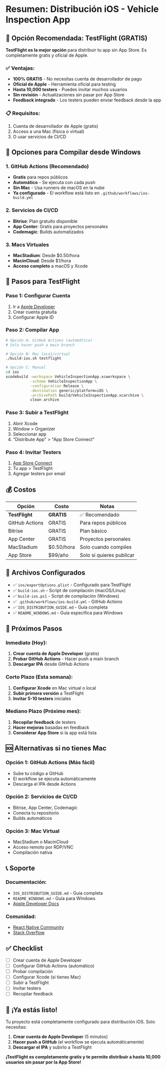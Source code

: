 # Resumen: Distribución iOS - Vehicle Inspection App

## 🎯 Opción Recomendada: TestFlight (GRATIS)

**TestFlight es la mejor opción** para distribuir tu app sin App Store. Es completamente gratis y oficial de Apple.

### ✅ Ventajas:
- **100% GRATIS** - No necesitas cuenta de desarrollador de pago
- **Oficial de Apple** - Herramienta oficial para testing
- **Hasta 10,000 testers** - Puedes invitar muchos usuarios
- **Sin revisión** - Actualizaciones sin pasar por App Store
- **Feedback integrado** - Los testers pueden enviar feedback desde la app

### 📋 Requisitos:
1. Cuenta de desarrollador de Apple (gratis)
2. Acceso a una Mac (física o virtual)
3. O usar servicios de CI/CD

## 🚀 Opciones para Compilar desde Windows

### 1. GitHub Actions (Recomendado)
- **Gratis** para repos públicos
- **Automático** - Se ejecuta con cada push
- **Sin Mac** - Usa runners de macOS en la nube
- **Ya configurado** - El workflow está listo en `.github/workflows/ios-build.yml`

### 2. Servicios de CI/CD
- **Bitrise**: Plan gratuito disponible
- **App Center**: Gratis para proyectos personales
- **Codemagic**: Builds automatizados

### 3. Macs Virtuales
- **MacStadium**: Desde $0.50/hora
- **MacinCloud**: Desde $1/hora
- **Acceso completo** a macOS y Xcode

## 📱 Pasos para TestFlight

### Paso 1: Configurar Cuenta
1. Ir a [Apple Developer](https://developer.apple.com/)
2. Crear cuenta gratuita
3. Configurar Apple ID

### Paso 2: Compilar App
```bash
# Opción A: GitHub Actions (automático)
# Solo hacer push a main branch

# Opción B: Mac local/virtual
./build-ios.sh testflight

# Opción C: Manual
cd ios
xcodebuild -workspace VehicleInspectionApp.xcworkspace \
           -scheme VehicleInspectionApp \
           -configuration Release \
           -destination generic/platform=iOS \
           -archivePath build/VehicleInspectionApp.xcarchive \
           clean archive
```

### Paso 3: Subir a TestFlight
1. Abrir Xcode
2. Window > Organizer
3. Seleccionar app
4. "Distribute App" > "App Store Connect"

### Paso 4: Invitar Testers
1. [App Store Connect](https://appstoreconnect.apple.com/)
2. Tu app > TestFlight
3. Agregar testers por email

## 💰 Costos

| Opción | Costo | Notas |
|--------|-------|-------|
| **TestFlight** | **GRATIS** | ✅ Recomendado |
| GitHub Actions | GRATIS | Para repos públicos |
| Bitrise | GRATIS | Plan básico |
| App Center | GRATIS | Proyectos personales |
| MacStadium | $0.50/hora | Solo cuando compiles |
| App Store | $99/año | Solo si quieres publicar |

## 🔧 Archivos Configurados

- ✅ `ios/exportOptions.plist` - Configurado para TestFlight
- ✅ `build-ios.sh` - Script de compilación (macOS/Linux)
- ✅ `build-ios.ps1` - Script de compilación (Windows)
- ✅ `.github/workflows/ios-build.yml` - GitHub Actions
- ✅ `IOS_DISTRIBUTION_GUIDE.md` - Guía completa
- ✅ `README_WINDOWS.md` - Guía específica para Windows

## 🎯 Próximos Pasos

### Inmediato (Hoy):
1. **Crear cuenta de Apple Developer** (gratis)
2. **Probar GitHub Actions** - Hacer push a main branch
3. **Descargar IPA** desde GitHub Actions

### Corto Plazo (Esta semana):
1. **Configurar Xcode** en Mac virtual o local
2. **Subir primera versión** a TestFlight
3. **Invitar 5-10 testers** iniciales

### Mediano Plazo (Próximo mes):
1. **Recopilar feedback** de testers
2. **Hacer mejoras** basadas en feedback
3. **Considerar App Store** si la app está lista

## 🆘 Alternativas si no tienes Mac

### Opción 1: GitHub Actions (Más fácil)
- Sube tu código a GitHub
- El workflow se ejecuta automáticamente
- Descarga el IPA desde Actions

### Opción 2: Servicios de CI/CD
- Bitrise, App Center, Codemagic
- Conecta tu repositorio
- Builds automáticos

### Opción 3: Mac Virtual
- MacStadium o MacinCloud
- Acceso remoto por RDP/VNC
- Compilación nativa

## 📞 Soporte

### Documentación:
- `IOS_DISTRIBUTION_GUIDE.md` - Guía completa
- `README_WINDOWS.md` - Guía para Windows
- [Apple Developer Docs](https://developer.apple.com/)

### Comunidad:
- [React Native Community](https://github.com/react-native-community)
- [Stack Overflow](https://stackoverflow.com/questions/tagged/react-native)

## ✅ Checklist

- [ ] Crear cuenta de Apple Developer
- [ ] Configurar GitHub Actions (automático)
- [ ] Probar compilación
- [ ] Configurar Xcode (si tienes Mac)
- [ ] Subir a TestFlight
- [ ] Invitar testers
- [ ] Recopilar feedback

## 🎉 ¡Ya estás listo!

Tu proyecto está completamente configurado para distribución iOS. Solo necesitas:

1. **Crear cuenta de Apple Developer** (5 minutos)
2. **Hacer push a GitHub** (el workflow se ejecuta automáticamente)
3. **Descargar el IPA** y subirlo a TestFlight

**¡TestFlight es completamente gratis y te permite distribuir a hasta 10,000 usuarios sin pasar por la App Store!** 